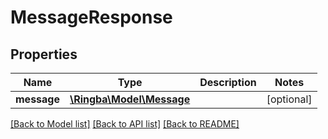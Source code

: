 # MessageResponse

## Properties
Name | Type | Description | Notes
------------ | ------------- | ------------- | -------------
**message** | [**\Ringba\Model\Message**](Message.md) |  | [optional] 

[[Back to Model list]](../README.md#documentation-for-models) [[Back to API list]](../README.md#documentation-for-api-endpoints) [[Back to README]](../README.md)


